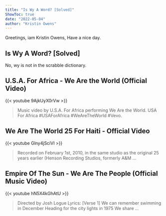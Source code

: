 ```yaml
---
title: "Is Wy A Word? [Solved]"
ShowToc: true 
date: "2022-05-04"
author: "Kristin Owens" 
---
```


Greetings, iam Kristin Owens, Have a nice day.
## Is Wy A Word? [Solved]
No, wy is not in the scrabble dictionary.

## U.S.A. For Africa - We Are the World (Official Video)
{{< youtube 9AjkUyX0rVw >}}
>Music video by U.S.A. For Africa performing We Are the World. USA For Africa #USAForAfrica #WeAreTheWorld #Vevo.

## We Are The World 25 For Haiti - Official Video
{{< youtube Glny4jSciVI >}}
>Recorded on February 1st, 2010, in the same studio as the original 25 years earlier (Henson Recording Studios, formerly A&M ...

## Empire Of The Sun - We Are The People (Official Music Video)
{{< youtube hN5X4kGhAtU >}}
>Directed by Josh Logue Lyrics: [Verse 1] We can remember swimming in December Heading for the city lights in 1975 We share ...

